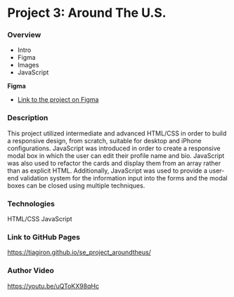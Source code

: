 # Project 3: Around The U.S.

### Overview

- Intro
- Figma
- Images
- JavaScript

**Figma**

- [Link to the project on Figma](https://www.figma.com/file/ii4xxsJ0ghevUOcssTlHZv/Sprint-3%3A-Around-the-US?node-id=0%3A1)

### Description

This project utilized intermediate and advanced HTML/CSS in order to build a responsive design, from scratch, suitable for desktop and iPhone configurations. JavaScript was introduced in order to create a responsive modal box in which the user can edit their profile name and bio. JavaScript was also used to refactor the cards and display them from an array rather than as explicit HTML. Additionally, JavaScript was used to provide a user-end validation system for the information input into the forms and the modal boxes can be closed using multiple techniques.

### Technologies

HTML/CSS
JavaScript

### Link to GitHub Pages

https://tiagiron.github.io/se_project_aroundtheus/

### Author Video

https://youtu.be/uQToKX98qHc
